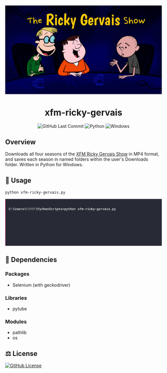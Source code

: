 <div align="center">

![xfm-ricky-gervais.jpg](img/xfm-ricky-gervais.jpg)

# xfm-ricky-gervais

![GitHub Last Commit](https://img.shields.io/github/last-commit/presentformyfriends/xfm-ricky-gervais?color=hotpink&logo=git&logoColor=pink) ![Python](https://img.shields.io/pypi/pyversions/selenium?color=hotpink&logo=python&logoColor=pink) ![Windows](https://img.shields.io/badge/windows-10-hotpink?logo=windows&logoColor=pink)

</div>


## Overview
Downloads all four seasons of the [XFM Ricky Gervais Show](https://www.therickygervaisshow.com/xfm-vault) in MP4 format, and saves each season in named folders within the user's Downloads folder. Written in Python for Windows.


## :memo: Usage

```
python xfm-ricky-gervais.py
```

![xfm-ricky-gervais.gif](img/xfm-ricky-gervais.gif)

## :snake: Dependencies

### Packages
* Selenium (with geckodriver)

### Libraries
* pytube

### Modules
* pathlib
* os

## ⚖️ License

[![GitHub License](https://img.shields.io/github/license/presentformyfriends/xfm-ricky-gervais?color=hotpink)](https://github.com/presentformyfriends/xfm-ricky-gervais/blob/master/LICENSE)

